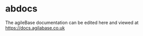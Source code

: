# abdocs

The agileBase documentation can be edited here and viewed at https://docs.agilabase.co.uk
